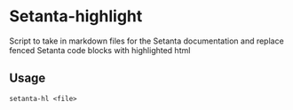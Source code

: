 # Setanta-highlight

Script to take in markdown files for the Setanta documentation and replace fenced Setanta code blocks with highlighted html

## Usage

```
setanta-hl <file>
```
